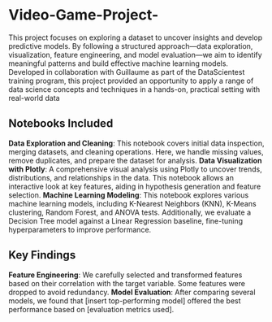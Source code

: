 # Video-Game-Project-

This project focuses on exploring a dataset to uncover insights and develop predictive models. By following a structured approach—data exploration, visualization, feature engineering, and model evaluation—we aim to identify meaningful patterns and build effective machine learning models. Developed in collaboration with Guillaume as part of the DataScientest training program, this project provided an opportunity to apply a range of data science concepts and techniques in a hands-on, practical setting with real-world data

## Notebooks Included

**Data Exploration and Cleaning**:
This notebook covers initial data inspection, merging datasets, and cleaning operations. Here, we handle missing values, remove duplicates, and prepare the dataset for analysis.
**Data Visualization with Plotly**:
A comprehensive visual analysis using Plotly to uncover trends, distributions, and relationships in the data. This notebook allows an interactive look at key features, aiding in hypothesis generation and feature selection.
**Machine Learning Modeling**:
This notebook explores various machine learning models, including K-Nearest Neighbors (KNN), K-Means clustering, Random Forest, and ANOVA tests. Additionally, we evaluate a Decision Tree model against a Linear Regression baseline, fine-tuning hyperparameters to improve performance.

## Key Findings

**Feature Engineering**: We carefully selected and transformed features based on their correlation with the target variable. Some features were dropped to avoid redundancy.
**Model Evaluation**: After comparing several models, we found that [insert top-performing model] offered the best performance based on [evaluation metrics used].


